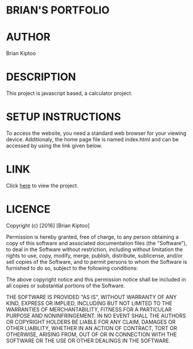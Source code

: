# BRIAN'S PORTFOLIO
# AUTHOR
Brian Kiptoo
# DESCRIPTION
This project is javascript based, a calculator project.
# SETUP INSTRUCTIONS
To access the website, you need a standard web browser for your viewing device. Additionaly, the home page file is named index.html and can be accessed by using the link given below.
# LINK
Click [here](https://github.com/brianqeep/calculator) to view the project.
# LICENCE
Copyright (c) [2016] [Brian Kiptoo]

Permission is hereby granted, free of charge, to any person obtaining a copy
of this software and associated documentation files (the "Software"), to deal
in the Software without restriction, including without limitation the rights
to use, copy, modify, merge, publish, distribute, sublicense, and/or sell
copies of the Software, and to permit persons to whom the Software is
furnished to do so, subject to the following conditions:

The above copyright notice and this permission notice shall be included in all
copies or substantial portions of the Software.

THE SOFTWARE IS PROVIDED "AS IS", WITHOUT WARRANTY OF ANY KIND, EXPRESS OR
IMPLIED, INCLUDING BUT NOT LIMITED TO THE WARRANTIES OF MERCHANTABILITY,
FITNESS FOR A PARTICULAR PURPOSE AND NONINFRINGEMENT. IN NO EVENT SHALL THE
AUTHORS OR COPYRIGHT HOLDERS BE LIABLE FOR ANY CLAIM, DAMAGES OR OTHER
LIABILITY, WHETHER IN AN ACTION OF CONTRACT, TORT OR OTHERWISE, ARISING FROM,
OUT OF OR IN CONNECTION WITH THE SOFTWARE OR THE USE OR OTHER DEALINGS IN THE
SOFTWARE.
